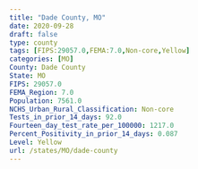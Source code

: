```yaml
---
title: "Dade County, MO"
date: 2020-09-28
draft: false
type: county
tags: [FIPS:29057.0,FEMA:7.0,Non-core,Yellow]
categories: [MO]
County: Dade County
State: MO
FIPS: 29057.0
FEMA_Region: 7.0
Population: 7561.0
NCHS_Urban_Rural_Classification: Non-core
Tests_in_prior_14_days: 92.0
Fourteen_day_test_rate_per_100000: 1217.0
Percent_Positivity_in_prior_14_days: 0.087
Level: Yellow
url: /states/MO/dade-county
---
```



